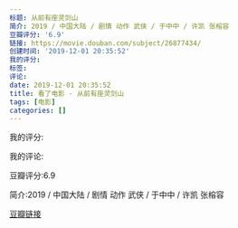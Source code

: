 ```yaml
---
标题: 从前有座灵剑山
简介: 2019 / 中国大陆 / 剧情 动作 武侠 / 于中中 / 许凯 张榕容
豆瓣评分: '6.9'
链接: https://movie.douban.com/subject/26877434/
创建时间: '2019-12-01 20:35:52'
我的评分:
标签:
评论:
date: 2019-12-01 20:35:52
title: 看了电影 - 从前有座灵剑山
tags: [电影]
categories: []
---
```


我的评分:

我的评论:

豆瓣评分:6.9

简介:2019 / 中国大陆 / 剧情 动作 武侠 / 于中中 / 许凯 张榕容

[豆瓣链接](https://movie.douban.com/subject/26877434/)

